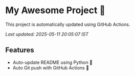# My Awesome Project 🚀

This project is automatically updated using GitHub Actions.

_Last updated: 2025-05-11 20:05:07 IST_

## Features
- Auto-update README using Python 🐍
- Auto Git push with GitHub Actions 🤖
